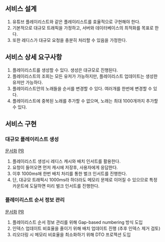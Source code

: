 ## 서비스 설계
1. 유튜브 플레이리스트와 같은 플레이리스트를 효율적으로 구현해야 한다.
2. 기본적으로 대규모 트래픽을 가정하고, 서버와 데이터베이스의 최적화를 목표로 한다.
3. 또한 레디스가 대규모 요청을 충분히 처리할 수 있음을 가정한다.

## 서비스 상세 요구사항
1. 플레이리스트를 생성할 수 있다. 생성은 대규모로 진행된다.
2. 플레이리스트의 조회는 모든 유저가 가능하지만, 플레이리스트 업데이트는 생성한 유저만 가능하다.
3. 플레이리스트안의 노래들을 순서를 변경할 수 있다. 여러개를 한번에 변경할 수 있다.
4. 플레이리스트에 중복된 노래를 추가할 수 없으며, 노래는 최대 1000개까지 추가할 수 있다.

## 서비스 구현
### 대규모 플레이리스트 생성

[문서화](https://jseungmin.notion.site/1f1e2fd91ae2808c8ba9d61abe8a7b27?pvs=4) [PR](https://github.com/Gseungmin/playlist/pull/3)

1. 플레이리스트 생성시 레디스 캐시와 배치 인서트를 활용한다.
2. 요청이 들어오면 먼저 캐시에 저장후, 사용자에게 응답한다.
3. 이후 1000ms애 한번 배치 처리를 통한 벌크 인서트를 진행한다.
4. 단, 대규모 트래픽시 1000ms라 하더라도 메모리 문제로 이어질 수 있으므로 특정 카운트에 도달하면 미리 벌크 인서트를 진행한다.

### 플레이리스트 순서 정보 관리

[문서화](https://jseungmin.notion.site/1f1e2fd91ae2808c8ba9d61abe8a7b27?pvs=4) [PR](https://github.com/Gseungmin/playlist/pull/4)

1. 플레이리스트 순서 정보 관리를 위해 Gap-based numbering 방식 도입
2. 인덱스 업데이트 비효율을 줄이기 위해 배치 업데이트 진행 (추후 인덱스 제거 검토)
3. 리오더링 시 메모리 비효율을 최소화하기 위해 DTO 프로젝션 도입

